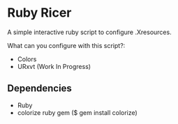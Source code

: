 # Ruby Ricer

A simple interactive ruby script to configure .Xresources.

What can you configure with this script?:
* Colors
* URxvt (Work In Progress)

## Dependencies
* Ruby
* colorize ruby gem ($ gem install colorize)

